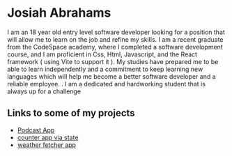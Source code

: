   # Josiah Abrahams
  I am an 18 year old entry level software developer looking for a position that will allow me to learn on the job and refine my skills. I am a recent graduate from the CodeSpace academy,
  where I completed a software development course, and I am proficient in Css, Html,  Javascript,  and the React framework  ( using Vite to support it ).
  My studies have prepared me to be able to learn independently and a commitment  to keep learning new languages which will help me become a better software developer and a reliable employee.
  . I am a dedicated and hardworking student that is always up for a challenge
  ## Links to some of my projects
  - [Podcast App](https://github.com/josiahabrahams/-josiahabrahams-JOSABR047_SOZ2301_Group3_Josiah_Abrahams_DWA18.git)
  - [counter app via state ](https://github.com/josiahabrahams/JOSABR047_SOZ2301_Group3_Josiah_Abrahams_DWA14.git)
  - [weather fetcher app ](https://github.com/josiahabrahams/weather_fetcher.git)


